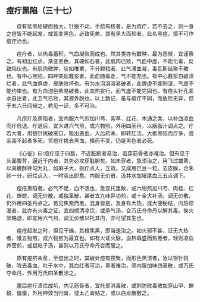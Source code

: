 ## 痘疔黑陷（三十七）


&emsp;&emsp;痘有紫黑枯硬而独大，针拨不动，手捻有核者，是为痘疔，若不去之，则一身之痘皆不能起发，或皆变黑色，必致死矣、其有黑大而软者，此名黑痘，慎不可作痘疔治也。

&emsp;&emsp;痘疔者，以热毒蓄积，气血凝败而成也。然其类亦有数种，最为恶候，宜谨察之。有初出红点，渐变黑色，其硬如石者，此肌肉已败，气血中虚，不能化毒，反致陷伏也。有肌肉微肿，状如堆粟，不分颗粒者，此气滞血凝，毒瓦斯结聚不散也。有中心黑陷，四畔突起戴浆者，此血随毒走，气不能充也。有中心戴浆自破溃烂者，此气血俱虚，皮肤败坏也。有为水泡溶溶易破者，此脾虚不能制湿，气虚不能约束也。有为血泡色紫易破者，此血热妄行，而气虚不能完固也。有疮头针孔浆水自出者，此卫气已败，其液外脱也。以上数证，虽与痘疔不同，而危险无异，但于五六日间候之，若见一证，多不可治。

&emsp;&emsp;凡痘疔及黑陷者，宜内服六气煎加川芎、紫草、红花、木通之类，以补血凉血而疔自退。疔退后，宜大进六气煎，或六物煎，外用四圣丹，以胭脂汁调点之。疔若大者，用银针挑破疮口，吸出恶血，入后药末，即转红活。大抵黑陷而疔多，或余毒不起者多死。苦痘疔挑去黑血，搽药不变，仍是黑色者必死。

&emsp;&emsp;《心鉴》曰∶痘疔见于四肢，不近脏腑者易治，若穿筋骨者亦难治。但有见于头面腹背，逼近于内者，其势必攻穿脏腑矣。如未穿者，急须治之，用飞过雄黄，以真蟾酥拌勾为丸，如麻子大，挑疔点入，立效。又成用巴豆一粒，去皮膜，合朱砂一分，研烂点入，一时突出即愈。内服无价散，汲井水加猪尾血三五点调下。

&emsp;&emsp;痘疮黑陷者，必气不足，血不活也，急宜托里散，或六物煎加川芍、肉桂、红花、蝉蜕，调无价散，或独圣散，甚者宜九味异功煎，或十全大补汤，调无价散，仍外用四圣丹点之。若见焦紫而黑，混身皆是，及身有大热，或大便秘结，内热烦渴者，此亦有火毒之证，宜四顺清凉饮，或承气汤，合万氏夺命丹以解其毒。俟火邪略退，即宜用六气煎，调无价散以托其内，亦可望其生也。

&emsp;&emsp;痘疮起发之时，但见干燥，其根焦黑，即当速治之。如火邪不甚，证无大热者，惟五物煎，或六物煎为最宜也。如有火证火脉，血热毒盛而焦黑者，轻则凉血养营煎，或鼠粘子汤，甚则以万氏夺命丹合而服之。

&emsp;&emsp;原有疮疥未愈，至痘出之时，其破处痘有攒聚，而形色黑溃者，急以银针挑破，吮去毒血，吐于水中，其血红者可治，黑者难治，须内服加味四圣散，或万氏夺命丹，外用万氏四圣散涂之。

&emsp;&emsp;靥后痘疔溃烂成坑，内见筋骨者，宜托里消毒散，或荆防败毒散加穿山甲、蝉蜕、僵蚕，外用神效当归膏，或太乙膏贴之，或以白龙散敷之。

